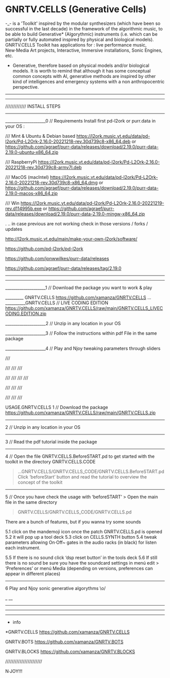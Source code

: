 # GNRTV.CELLS (Generative Cells)
-_-
is a 'Toolkit' inspired by the modular synthesizers (which have been so successful in the last decade) 
in the framework of the algorithmic music, to be able to build Generative* (Algorythmic) instruments 
(i.e. which can be partially or fully automated inspired by physical and biological models).
GNRTV.CELLS Toolkit has applications for :
live performance music, New·Media Art projects, Interactive, Immersive installations, Sonic Engines, etc.



* Generative, therefore based on physical models and/or biological models. 
It is worth to remind that although it has some conceptual common concepts with AI, 
generative methods are inspired by other kind of intelligences 
and emergency systems with a non anthropocentric perspective.
_________
_________




/////////////
INSTALL STEPS
_________
____________________0 // Requirements
Install first pd-l2ork or purr.data in your OS :


///
Mint & Ubuntu & Debian based
https://l2ork.music.vt.edu/data/pd-l2ork/Pd-L2Ork-2.16.0-20221218-rev.30d739c8-x86_64.deb
or
https://github.com/agraef/purr-data/releases/download/2.19.0/purr-data-2.19.0-ubuntu-x86_64.zip 

///
RaspberryPi
https://l2ork.music.vt.edu/data/pd-l2ork/Pd-L2Ork-2.16.0-20221218-rev.30d739c8-armv7l.deb 

///
MacOS (macIntel)
https://l2ork.music.vt.edu/data/pd-l2ork/Pd-L2Ork-2.16.0-20221218-rev.30d739c8-x86_64.dmg 
or
https://github.com/agraef/purr-data/releases/download/2.19.0/purr-data-2.19.0-macos-x86_64.zip 

///
Win
https://l2ork.music.vt.edu/data/pd-l2ork/Pd-L2Ork-2.16.0-20221219-rev.d114995b.exe
or
https://github.com/agraef/purr-data/releases/download/2.19.0/purr-data-2.19.0-mingw-x86_64.zip

.
..
in case previous are not working check in those versions / forks / updates

http://l2ork.music.vt.edu/main/make-your-own-l2ork/software/

https://github.com/pd-l2ork/pd-l2ork

https://github.com/jonwwilkes/purr-data/releases

https://github.com/agraef/purr-data/releases/tag/2.19.0


___
_________
____________________1 // Download the package you want to work & play

_________ GNRTV.CELLS 
https://github.com/xamanza/GNRTV.CELLS
...
__________GNRTV.CELLS // LIVE CODING EDITION  
https://github.com/xamanza/GNRTV.CELLS/raw/main/GNRTV.CELLS_LIVECODING.EDITION.zip


____________________2 // Unzip in any location in your OS

____________________3 // Follow the instructions within pdf File in the same package

____________________4 // Play and Njoy tweaking parameters through sliders



///

///
///
///

///
///
///
///

///
///
///

///
///
///

USAGE.GNRTV.CELLS
1 // Download the package
https://github.com/xamanza/GNRTV.CELLS/raw/main/GNRTV.CELLS.zip


_________
2 // Unzip in any location in your OS


_________
3 // Read the pdf tutorial inside the package


_________
4 // Open the file GNRTV.CELLS.BeforeSTART.pd to get started with the toolkit in the directory GNRTV.CELLS.CODE  
> ...GNRTV.CELLS/GNRTV.CELLS_CODE/GNRTV.CELLS.BeforeSTART.pd
Click ‘beforeStart’ button and read the tutorial to overview the concept of the toolkit


________
5 // Once you have check the usage with ‘beforeSTART’ > Open the main file in the same directory 
 
> GNRTV.CELLS/GNRTV.CELLS_CODE/GNRTV.CELLS.pd

There are a bunch of features, but if you wanna try some sounds 

5.1 click on the mandemoji icon once the patch GNRTV.CELLS.pd is opened
5.2 it will pop up a tool deck
5.3 click on CELLS.SYNTH button
5.4 tweak parameters allowing On·Off~ gates in the audio racks (in black) for listen each instrument.

5.5 If there is no sound click ‘dsp reset button’ in the tools deck
5.6 If still there is no sound be sure you have the soundcard settings in menú edit > ‘Preferences’ or menú Media (depending on versions, preferences can appear in different places)


________
6 Play and Njoy sonic generative algorythms \o/



_
__
____
_________
____________________
+ info 

*GNRTV.CELLS 
https://github.com/xamanza/GNRTV.CELLS

GNRTV.BOTS
https://github.com/xamanza/GNRTV.BOTS

GNRTV.BLOCKS
https://github.com/xamanza/GNRTV.BLOCKS

///////////////////////


N·JOY!!!
